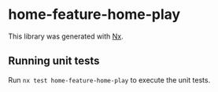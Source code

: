 # home-feature-home-play

This library was generated with [Nx](https://nx.dev).

## Running unit tests

Run `nx test home-feature-home-play` to execute the unit tests.
